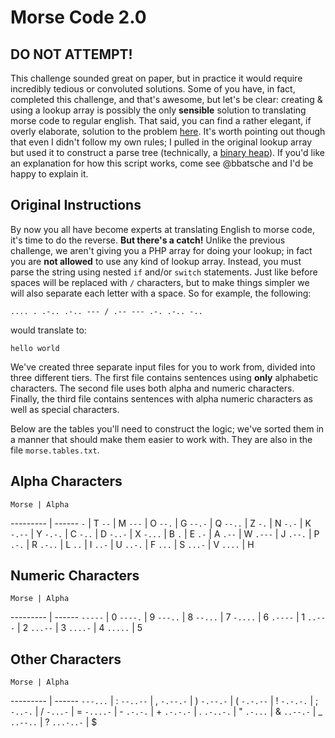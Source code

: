 # Morse Code 2.0

## DO NOT ATTEMPT!

This challenge sounded great on paper, but in practice it would require incredibly tedious or convoluted solutions. Some of you have, in fact, completed this challenge, and that's awesome, but let's be clear: creating & using a lookup array is possibly the only **sensible** solution to translating morse code to regular english. That said, you can find a rather elegant, if overly elaborate, solution to the problem [here](morseTree.php). It's worth pointing out though that even I didn't follow my own rules; I pulled in the original lookup array but used it to construct a parse tree (technically, a [binary heap](http://en.wikipedia.org/wiki/Binary_heap)). If you'd like an explanation for how this script works, come see @bbatsche and I'd be happy to explain it.

## Original Instructions

By now you all have become experts at translating English to morse code, it's time to do the reverse. **But there's a catch!** Unlike the previous challenge, we aren't giving you a PHP array for doing your lookup; in fact you are **not allowed** to use any kind of lookup array. Instead, you must parse the string using nested `if` and/or `switch` statements. Just like before spaces will be replaced with `/` characters, but to make things simpler we will also separate each letter with a space. So for example, the following:

```
.... . .-.. .-.. --- / .-- --- .-. .-.. -..
```

would translate to:

```
hello world
```

We've created three separate input files for you to work from, divided into three different tiers. The first file contains sentences using **only** alphabetic characters. The second file uses both alpha and numeric characters. Finally, the third file contains sentences with alpha numeric characters as well as special characters.

Below are the tables you'll need to construct the logic; we've sorted them in a manner that should make them easier to work with. They are also in the file `morse.tables.txt`.

## Alpha Characters

    Morse | Alpha
--------- | ------
 `-`      | T
 `--`     | M
 `---`    | O
 `--.`    | G
 `--.-`   | Q
 `--..`   | Z
 `-.`     | N
 `-.-`    | K
 `-.--`   | Y
 `-.-.`   | C
 `-..`    | D
 `-..-`   | X
 `-...`   | B
 `.`      | E
 `.-`     | A
 `.--`    | W
 `.---`   | J
 `.--.`   | P
 `.-.`    | R
 `.-..`   | L
 `..`     | I
 `..-`    | U
 `..-.`   | F
 `...`    | S
 `...-`   | V
 `....`   | H

## Numeric Characters

    Morse | Alpha
--------- | ------
 `-----`  | 0
 `----.`  | 9
 `---..`  | 8
 `--...`  | 7
 `-....`  | 6
 `.----`  | 1
 `..---`  | 2
 `...--`  | 3
 `....-`  | 4
 `.....`  | 5

## Other Characters

    Morse | Alpha
--------- | ------
 `---...` | :
 `--..--` | ,
 `-.--.-` | )
 `-.--.-` | (
 `-.-.--` | !
 `-.-.-.` | ;
 `-..-.`  | /
 `-...-`  | =
 `-....-` | -
 `.-.-.`  | +
 `.-.-.-` | .
 `.-..-.` | "
 `.-...`  | &
 `..--.-` | _
 `..--..` | ?
 `...-..-` | $
